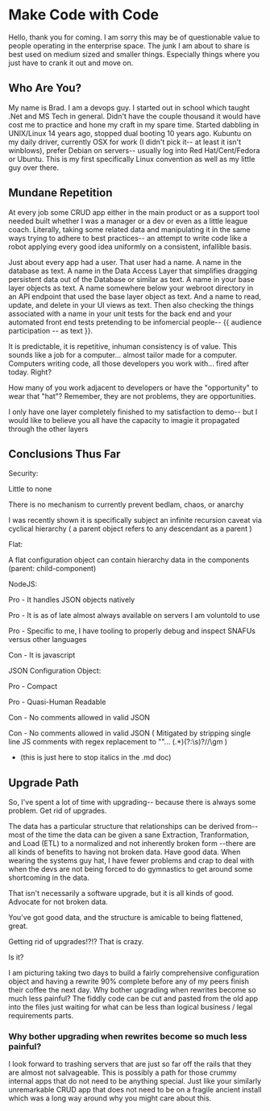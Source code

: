 # Make Code with Code

Hello, thank you for coming. I am sorry this may be of questionable value to people operating in the enterprise space. The junk I am about to share is best used on medium sized and smaller things. Especially things where you just have to crank it out and move on.

## Who Are You?

My name is Brad. I am a devops guy. I started out in school which taught .Net and MS Tech in general. Didn't have the couple thousand it would have cost me to practice and hone my craft in my spare time. Started dabbling in UNIX/Linux 14 years ago, stopped dual booting 10 years ago. Kubuntu on my daily driver, currently OSX for work (I didn't pick it-- at least it isn't winblows), prefer Debian on servers-- usually log into Red Hat/Cent/Fedora or Ubuntu. This is my first specifically Linux convention as well as my little guy over there.

## Mundane Repetition

At every job some CRUD app either in the main product or as a support tool needed built whether I was a manager or a dev or even as a little league coach. Literally, taking some related data and manipulating it in the same ways trying to adhere to best practices-- an attempt to write code like a robot applying every good idea uniformly on a consistent, infallible basis.

Just about every app had a user. That user had a name. A name in the database as text. A name in the Data Access Layer that simplifies dragging persistent data out of the Database or similar as text. A name in your base layer objects as text. A name somewhere below your webroot directory in an API endpoint that used the base layer object as text. And a name to read, update, and delete in your UI views as text. Then also checking the things associated with a name in your unit tests for the back end and your automated front end tests pretending to be infomercial people-- {{ audience participation -- as text }}.

It is predictable, it is repetitive, inhuman consistency is of value. This sounds like a job for a computer... almost tailor made for a computer. Computers writing code, all those developers you work with... fired after today. Right?

How many of you work adjacent to developers or have the "opportunity" to wear that "hat"? Remember, they are not problems, they are opportunities.

I only have one layer completely finished to my satisfaction to demo-- but I would like to believe you all have the capacity to imagie it propagated through the other layers


## Conclusions Thus Far

Security:

Little to none

There is no mechanism to currently prevent bedlam, chaos, or anarchy

I was recently shown it is specifically subject an infinite recursion caveat via cyclical hierarchy
( a parent object refers to any descendant as a parent )

Flat:

A flat configuration object can contain hierarchy data in the components (parent: child-component)

NodeJS:

Pro - It handles JSON objects natively

Pro - It is as of late almost always available on servers I am voluntold to use

Pro - Specific to me, I have tooling to properly debug and inspect SNAFUs versus other languages

Con - It is javascript

JSON Configuration Object:

Pro - Compact

Pro - Quasi-Human Readable

Con - No comments allowed in valid JSON

Con - No comments allowed in valid JSON
( Mitigated by stripping single line JS comments with regex replacement to ""... (.*)(?:\s)?\/\/\gm ) 

* (this is just here to stop italics in the .md doc)

## Upgrade Path

So, I've spent a lot of time with upgrading-- because there is always some problem. Get rid of upgrades.

The data has a particular structure that relationships can be derived from-- most of the time the data can be given a sane Extraction, Tranformation, and Load (ETL) to a normalized and not inherently broken form --there are all kinds of benefits to having not broken data. Have good data. When wearing the systems guy hat, I have fewer problems and crap to deal with when the devs are not being forced to do gymnastics to get around some shortcoming in the data.

That isn't necessarily a software upgrade, but it is all kinds of good. Advocate for not broken data.

You've got good data, and the structure is amicable to being flattened, great.

Getting rid of upgrades!?!? That is crazy.

Is it?

I am picturing taking two days to build a fairly comprehensive configuration object and having a rewrite 90% complete before any of my peers finish their coffee the next day. Why bother upgrading when rewrites become so much less painful? The fiddly code can be cut and pasted from the old app into the files just waiting for what can be less than logical business / legal requirements parts.

### Why bother upgrading when rewrites become so much less painful?

I look forward to trashing servers that are just so far off the rails that they are almost not salvageable. This is possibly a path for those crummy internal apps that do not need to be anything special. Just like your similarly unremarkable CRUD app that does not need to be on a fragile ancient install which was a long way around why you might care about this.
